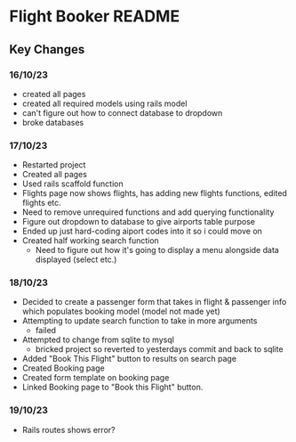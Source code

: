 # Flight Booker README

## Key Changes
### 16/10/23
- created all pages
- created all required models using rails model
- can't figure out how to connect database to dropdown
- broke databases
### 17/10/23
- Restarted project
- Created all pages
- Used rails scaffold function 
- Flights page now shows flights, has adding new flights functions, edited flights etc.
- Need to remove unrequired functions and add querying functionality 
- Figure out dropdown to database to give airports table purpose
- Ended up just hard-coding aiport codes into it so i could move on
- Created half working search function
    - Need to figure out how it's going to display a menu alongside data displayed (select etc.)
### 18/10/23
- Decided to create a passenger form that takes in flight & passenger info which populates booking model (model not made yet)
- Attempting to update search function to take in more arguments
    - failed
- Attempted to change from sqlite to mysql
    - bricked project so reverted to yesterdays commit and back to sqlite
- Added "Book This Flight" button to results on search page
- Created Booking page
- Created form template on booking page
- Linked Booking page to "Book this Flight" button. 
### 19/10/23
- Rails routes shows error?
